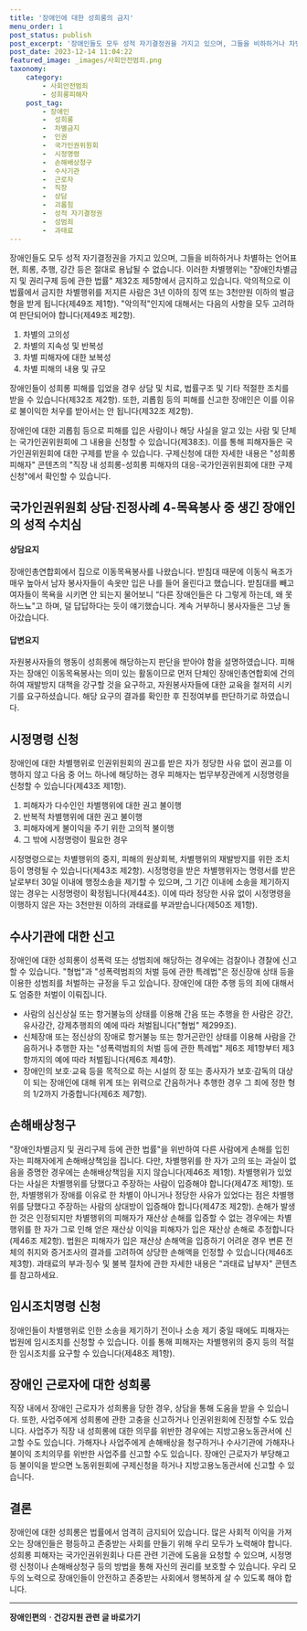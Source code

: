 ```yaml
---
title: '장애인에 대한 성희롱의 금지'
menu_order: 1
post_status: publish
post_excerpt: '장애인들도 모두 성적 자기결정권을 가지고 있으며, 그들을 비하하거나 차별하는 언어표현, 희롱, 추행, 강간 등은 절대로 용납될 수 없습니다. 이러한 차별행위는  장애인차별금지 및 권리구제 등에 관한 법률  제32조 제5항에서 금지하고 있습니다. 악의적으로 이 법률에서 금지한 차별행위를 저지른 사람은 3년 이하의 징역 또는 3천만원 이하의 벌금형을 받게 됩니다 제49조 제1항 .  악의적 인지에 대해서는 다음의 사항을 모두 고려하여 판단되어야 합니다 제49조 제2항 .'
post_date: 2023-12-14 11:04:22
featured_image: _images/사회안전범죄.png
taxonomy:
    category:
        - 사회안전범죄
        - 성희롱피해자
    post_tag:
        - 장애인
        -  성희롱
        -  차별금지
        -  인권
        -  국가인권위원회
        -  시정명령
        -  손해배상청구
        -  수사기관
        -  근로자
        -  직장
        -  상담
        -  괴롭힘
        -  성적 자기결정권
        -  성범죄
        -  과태료
---
```



장애인들도 모두 성적 자기결정권을 가지고 있으며, 그들을 비하하거나 차별하는 언어표현, 희롱, 추행, 강간 등은 절대로 용납될 수 없습니다. 이러한 차별행위는 "장애인차별금지 및 권리구제 등에 관한 법률" 제32조 제5항에서 금지하고 있습니다. 악의적으로 이 법률에서 금지한 차별행위를 저지른 사람은 3년 이하의 징역 또는 3천만원 이하의 벌금형을 받게 됩니다(제49조 제1항). "악의적"인지에 대해서는 다음의 사항을 모두 고려하여 판단되어야 합니다(제49조 제2항). 
1. 차별의 고의성
2. 차별의 지속성 및 반복성
3. 차별 피해자에 대한 보복성
4. 차별 피해의 내용 및 규모

장애인들이 성희롱 피해를 입었을 경우 상담 및 치료, 법률구조 및 기타 적절한 조치를 받을 수 있습니다(제32조 제2항). 또한, 괴롭힘 등의 피해를 신고한 장애인은 이를 이유로 불이익한 처우를 받아서는 안 됩니다(제32조 제2항). 

장애인에 대한 괴롭힘 등으로 피해를 입은 사람이나 해당 사실을 알고 있는 사람 및 단체는 국가인권위원회에 그 내용을 신청할 수 있습니다(제38조). 이를 통해 피해자들은 국가인권위원회에 대한 구제를 받을 수 있습니다. 구제신청에 대한 자세한 내용은 "성희롱 피해자" 콘텐츠의 "직장 내 성희롱-성희롱 피해자의 대응-국가인권위원회에 대한 구제신청"에서 확인할 수 있습니다.

## 국가인권위원회 상담·진정사례 4-목욕봉사 중 생긴 장애인의 성적 수치심

#### 상담요지

장애인총연합회에서 집으로 이동목욕봉사를 나왔습니다. 받침대 때문에 이동식 욕조가 매우 높아서 남자 봉사자들이 속옷만 입은 나를 들어 올린다고 했습니다. 받침대를 빼고 여자들이 목욕을 시키면 안 되는지 물어보니 “다른 장애인들은 다 그렇게 하는데, 왜 못하느뇨"고 하며, 덜 답답하다는 듯이 얘기했습니다. 계속 거부하니 봉사자들은 그냥 돌아갔습니다.

#### 답변요지

자원봉사자들의 행동이 성희롱에 해당하는지 판단을 받아야 함을 설명하였습니다. 피해자는 장애인 이동목욕봉사는 의미 있는 활동이므로 먼저 단체인 장애인총연합회에 건의하여 재발방지 대책을 강구할 것을 요구하고, 자원봉사자들에 대한 교육을 철저히 시키기를 요구하셨습니다. 해당 요구의 결과를 확인한 후 진정여부를 판단하기로 하였습니다.

## 시정명령 신청

장애인에 대한 차별행위로 인권위원회의 권고를 받은 자가 정당한 사유 없이 권고를 이행하지 않고 다음 중 어느 하나에 해당하는 경우 피해자는 법무부장관에게 시정명령을 신청할 수 있습니다(제43조 제1항).

1. 피해자가 다수인인 차별행위에 대한 권고 불이행
2. 반복적 차별행위에 대한 권고 불이행
3. 피해자에게 불이익을 주기 위한 고의적 불이행
4. 그 밖에 시정명령이 필요한 경우

시정명령으로는 차별행위의 중지, 피해의 원상회복, 차별행위의 재발방지를 위한 조치 등이 명령될 수 있습니다(제43조 제2항). 시정명령을 받은 차별행위자는 명령서를 받은 날로부터 30일 이내에 행정소송을 제기할 수 있으며, 그 기간 이내에 소송을 제기하지 않는 경우는 시정명령이 확정됩니다(제44조). 이에 따라 정당한 사유 없이 시정명령을 이행하지 않은 자는 3천만원 이하의 과태료를 부과받습니다(제50조 제1항).

## 수사기관에 대한 신고

장애인에 대한 성희롱이 성폭력 또는 성범죄에 해당하는 경우에는 검찰이나 경찰에 신고할 수 있습니다. "형법"과 "성폭력범죄의 처벌 등에 관한 특례법"은 정신장애 상태 등을 이용한 성범죄를 처벌하는 규정을 두고 있습니다. 장애인에 대한 추행 등의 죄에 대해서도 엄중한 처벌이 이뤄집니다.

- 사람의 심신상실 또는 항거불능의 상태를 이용해 간음 또는 추행을 한 사람은 강간, 유사강간, 강제추행죄의 예에 따라 처벌됩니다("형법" 제299조).
- 신체장애 또는 정신상의 장애로 항거불능 또는 항거곤란인 상태를 이용해 사람을 간음하거나 추행한 자는 "성폭력범죄의 처벌 등에 관한 특례법" 제6조 제1항부터 제3항까지의 예에 따라 처벌됩니다(제6조 제4항).
- 장애인의 보호·교육 등을 목적으로 하는 시설의 장 또는 종사자가 보호·감독의 대상이 되는 장애인에 대해 위계 또는 위력으로 간음하거나 추행한 경우 그 죄에 정한 형의 1/2까지 가중합니다(제6조 제7항).

## 손해배상청구

"장애인차별금지 및 권리구제 등에 관한 법률"을 위반하여 다른 사람에게 손해를 입힌 자는 피해자에게 손해배상책임을 집니다. 다만, 차별행위를 한 자가 고의 또는 과실이 없음을 증명한 경우에는 손해배상책임을 지지 않습니다(제46조 제1항). 차별행위가 있었다는 사실은 차별행위를 당했다고 주장하는 사람이 입증해야 합니다(제47조 제1항). 또한, 차별행위가 장애를 이유로 한 차별이 아니거나 정당한 사유가 있었다는 점은 차별행위를 당했다고 주장하는 사람의 상대방이 입증해야 합니다(제47조 제2항). 손해가 발생한 것은 인정되지만 차별행위의 피해자가 재산상 손해를 입증할 수 없는 경우에는 차별행위를 한 자가 그로 인해 얻은 재산상 이익을 피해자가 입은 재산상 손해로 추정합니다(제46조 제2항). 법원은 피해자가 입은 재산상 손해액을 입증하기 어려운 경우 변론 전체의 취지와 증거조사의 결과를 고려하여 상당한 손해액을 인정할 수 있습니다(제46조 제3항). 과태료의 부과·징수 및 불복 절차에 관한 자세한 내용은 "과태료 납부자" 콘텐츠를 참고하세요.

## 임시조치명령 신청

장애인들이 차별행위로 인한 소송을 제기하기 전이나 소송 제기 중일 때에도 피해자는 법원에 임시조치를 신청할 수 있습니다. 이를 통해 피해자는 차별행위의 중지 등의 적절한 임시조치를 요구할 수 있습니다(제48조 제1항).

## 장애인 근로자에 대한 성희롱

직장 내에서 장애인 근로자가 성희롱을 당한 경우, 상담을 통해 도움을 받을 수 있습니다. 또한, 사업주에게 성희롱에 관한 고충을 신고하거나 인권위원회에 진정할 수도 있습니다. 사업주가 직장 내 성희롱에 대한 의무를 위반한 경우에는 지방고용노동관서에 신고할 수도 있습니다. 가해자나 사업주에게 손해배상을 청구하거나 수사기관에 가해자나 불이익 조치의무를 위반한 사업주를 신고할 수도 있습니다. 장애인 근로자가 부당해고 등 불이익을 받으면 노동위원회에 구제신청을 하거나 지방고용노동관서에 신고할 수 있습니다.

## 결론


장애인에 대한 성희롱은 법률에서 엄격히 금지되어 있습니다. 많은 사회적 이익을 가져오는 장애인들은 평등하고 존중받는 사회를 만들기 위해 우리 모두가 노력해야 합니다. 성희롱 피해자는 국가인권위원회나 다른 관련 기관에 도움을 요청할 수 있으며, 시정명령 신청이나 손해배상청구 등의 방법을 통해 자신의 권리를 보호할 수 있습니다. 우리 모두의 노력으로 장애인들이 안전하고 존중받는 사회에서 행복하게 살 수 있도록 해야 합니다.
<!-- wp:separator -->
<hr class="wp-block-separator has-alpha-channel-opacity"/>
<!-- /wp:separator -->

<!-- wp:group {"backgroundColor":"base","layout":{"type":"constrained"}} -->
<div class="wp-block-group has-base-background-color has-background"><!-- wp:paragraph {"align":"center","fontSize":"medium"} -->
<p class="has-text-align-center has-large-font-size"><strong>장애인편의ㆍ건강지원 관련 글 바로가기</strong></p>
<!-- /wp:paragraph -->


<!-- wp:latest-posts
{"categories":[{"id":22809,"count":19,"description":"","link":"https://uknowlaw.com/category/%ec%9e%a5%ec%95%a0%ec%9d%b8%ed%8e%b8%ec%9d%98%e3%86%8d%ea%b1%b4%ea%b0%95%ec%a7%80%ec%9b%90/","name":"장애인편의ㆍ건강지원","slug":"장애인편의ㆍ건강지원","taxonomy":"category","parent":0,"meta":[],"_links":{"self":[{"href":"https://uknowlaw.com/wp-json/wp/v2/categories/22809"}],"collection":[{"href":"https://uknowlaw.com/wp-json/wp/v2/categories"}],"about":[{"href":"https://uknowlaw.com/wp-json/wp/v2/taxonomies/category"}],"wp:post_type":[{"href":"https://uknowlaw.com/wp-json/wp/v2/posts?categories=22809"}],"curies":[{"name":"wp","href":"https://api.w.org/{rel}","templated":true}]}}],"postsToShow":100,"excerptLength":28,"postLayout":"grid","columns":2,"featuredImageAlign":"left","featuredImageSizeSlug":"large","fontSize":"small"} /--></div>
<!-- /wp:group -->